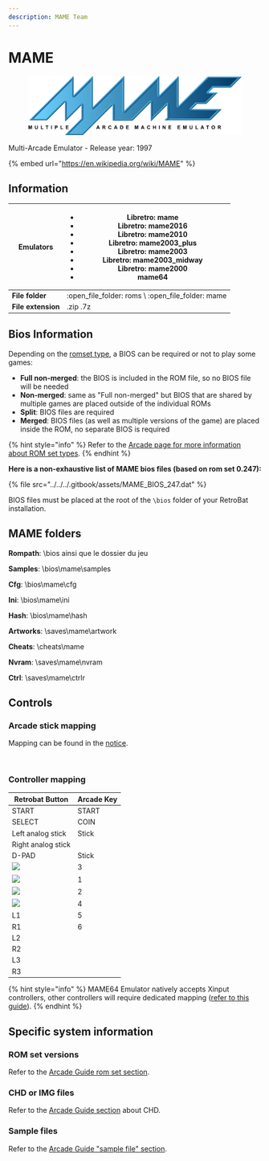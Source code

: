 ```yaml
---
description: MAME Team
---
```


# MAME

<div align="left">

<figure><img src="https://raw.githubusercontent.com/fabricecaruso/es-theme-carbon/52ff37c9e265587d006945a2ba695b5a962b3a3d/art/logos/mame.svg" alt=""><figcaption></figcaption></figure>

</div>

Multi-Arcade Emulator - Release year: 1997

{% embed url="https://en.wikipedia.org/wiki/MAME" %}

## Information

| **Emulators**      | <ul><li>Libretro: mame</li><li>Libretro: mame2016</li><li>Libretro: mame2010</li><li>Libretro: mame2003_plus</li><li>Libretro: mame2003</li><li>Libretro: mame2003_midway</li><li>Libretro: mame2000</li><li>mame64</li></ul> |
| ------------------ | ----------------------------------------------------------------------------------------------------------------------------------------------------------------------------------------------------------------------------- |
| **File folder**    | :open\_file\_folder: roms \ :open\_file\_folder: mame                                                                                                                                                                         |
| **File extension** | .zip .7z                                                                                                                                                                                                                      |

## Bios Information

Depending on the [romset type](../../arcade-guide.md#romsets), a BIOS can be required or not to play some games:

* **Full non-merged**: the BIOS is included in the ROM file, so no BIOS file will be needed
* **Non-merged**: same as "Full non-merged" but BIOS that are shared by multiple games are placed outside of the individual ROMs
* **Split**: BIOS files are required
* **Merged**: BIOS files (as well as multiple versions of the game) are placed inside the ROM, no separate BIOS is required

{% hint style="info" %}
Refer to the [Arcade page for more information about ROM set types](../../arcade-guide.md#rom-set-types).
{% endhint %}

**Here is a non-exhaustive list of MAME bios files (based on rom set 0.247):**

{% file src="../../../.gitbook/assets/MAME_BIOS_247.dat" %}

BIOS files must be placed at the root of the `\bios` folder of your RetroBat installation.

##

## MAME folders

**Rompath**: \bios ainsi que le dossier du jeu

**Samples**: \bios\mame\samples

**Cfg**: \bios\mame\cfg

**Ini**: \bios\mame\ini

**Hash**: \bios\mame\hash

**Artworks**: \saves\mame\artwork

**Cheats**: \cheats\mame

**Nvram**: \saves\mame\nvram

**Ctrl**: \saves\mame\ctrlr

##

## Controls

### Arcade stick mapping

Mapping can be found in the [notice](http://retrobat.ovh/notice/notice.pdf).

<div align="left">

<figure><img src="https://i.imgur.com/kXBcdsB.png" alt=""><figcaption></figcaption></figure>

</div>

### Controller mapping

| Retrobat Button                                       | Arcade Key |
| ----------------------------------------------------- | ---------- |
| START                                                 | START      |
| SELECT                                                | COIN       |
| Left analog stick                                     | Stick      |
| Right analog stick                                    |            |
| D-PAD                                                 | Stick      |
| ![](<../../../.gitbook/assets/image (2) (1) (1).png>) | 3          |
| ![](<../../../.gitbook/assets/image (1) (2) (1).png>) | 1          |
| ![](<../../../.gitbook/assets/image (4) (1).png>)     | 2          |
| ![](<../../../.gitbook/assets/image (3) (1) (2).png>) | 4          |
| L1                                                    | 5          |
| R1                                                    | 6          |
| L2                                                    |            |
| R2                                                    |            |
| L3                                                    |            |
| R3                                                    |            |

{% hint style="info" %}
MAME64 Emulator natively accepts Xinput controllers, other controllers will require dedicated mapping ([refer to this guide](../../../controllers/specific\_mapping/mame64-controller-mapping.md)).
{% endhint %}

## Specific system information

### ROM set versions&#x20;

Refer to the [Arcade Guide rom set section](../../arcade-guide.md#available-arcade-emulators-in-retrobat).

### CHD or IMG files

Refer to the [Arcade Guide section](../../arcade-guide.md#chd-or-img-files) about CHD.

### **Sample files**

Refer to the [Arcade Guide "sample file" section](../../arcade-guide.md#samples).
